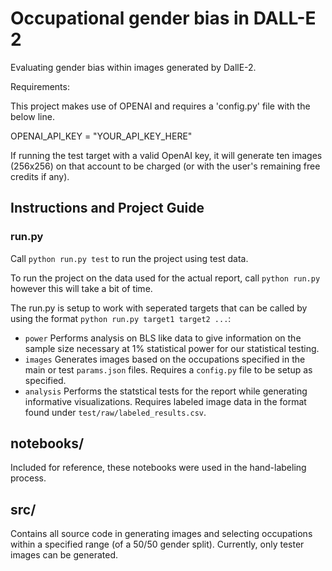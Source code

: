 # Occupational gender bias in DALL-E 2

Evaluating gender bias within images generated by DallE-2.

Requirements:

This project makes use of OPENAI and requires a 'config.py' file
with the below line. 

OPENAI_API_KEY = "YOUR_API_KEY_HERE"

If running the test target with a valid OpenAI key, it will generate ten images
(256x256) on that account to be charged (or with the user's remaining free
credits if any).

## Instructions and Project Guide

### run.py

Call `python run.py test` to run the project using test data. 

To run the project on the data used for the actual report, call `python run.py` however this will take a bit of time.

The run.py is setup to work with seperated targets that can be called by using the format `python run.py target1 target2 ...`:

- `power` Performs analysis on BLS like data to give information on the sample size necessary at 1% statistical power for our statistical testing.
- `images` Generates images based on the occupations specified in the main or test `params.json` files. Requires a `config.py` file to be setup as specified.
- `analysis` Performs the statstical tests for the report while generating informative visualizations. Requires labeled image data in the format found under `test/raw/labeled_results.csv`. 

## notebooks/

Included for reference, these notebooks were used in the hand-labeling 
process. 

## src/ 

Contains all source code in generating images and selecting occupations
within a specified range (of a 50/50 gender split). Currently, only tester
images can be generated. 
